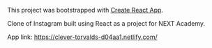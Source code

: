 This project was bootstrapped with [Create React App](https://github.com/facebook/create-react-app).

Clone of Instagram built using React as a project for NEXT Academy. 

App link: https://clever-torvalds-d04aa1.netlify.com/
